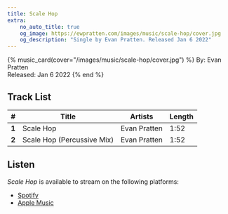 ```yaml
---
title: Scale Hop
extra:
    no_auto_title: true
    og_image: https://ewpratten.com/images/music/scale-hop/cover.jpg
    og_description: "Single by Evan Pratten. Released Jan 6 2022"
---
```


{% music_card(cover="/images/music/scale-hop/cover.jpg") %}
By: Evan Pratten<br>
Released: Jan 6 2022
{% end %}

## Track List

|   #   | Title                       | Artists      | Length |
|:-----:|-----------------------------|--------------|--------|
| **1** | Scale Hop                   | Evan Pratten | 1:52   |
| **2** | Scale Hop  (Percussive Mix) | Evan Pratten | 1:52   |

## Listen

*Scale Hop* is available to stream on the following platforms:

- [Spotify](https://open.spotify.com/album/6tpUJQlZ1I7bWK4X4pwiOj)
- [Apple Music](https://music.apple.com/us/album/scale-hop-single/1611874192)
